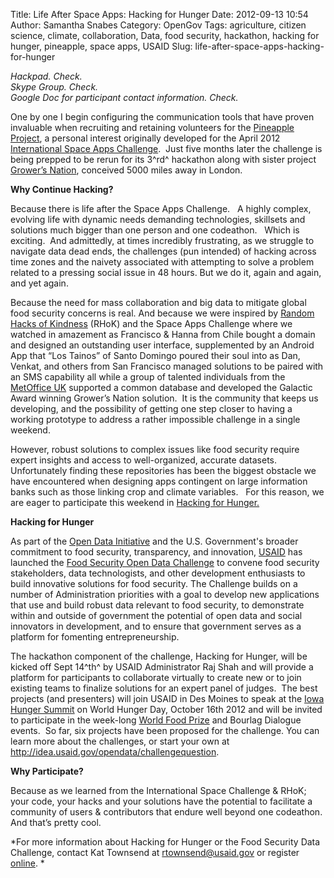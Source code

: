 Title: Life After Space Apps: Hacking for Hunger
Date: 2012-09-13 10:54
Author: Samantha Snabes
Category: OpenGov
Tags: agriculture, citizen science, climate, collaboration, Data, food security, hackathon, hacking for hunger, pineapple, space apps, USAID
Slug: life-after-space-apps-hacking-for-hunger

*Hackpad. Check.*  
*Skype Group. Check.*  
*Google Doc for participant contact information. Check.*

One by one I begin configuring the communication tools that have proven
invaluable when recruiting and retaining volunteers for the [Pineapple
Project][], a personal interest originally developed for the April 2012
[International Space Apps Challenge][].  Just five months later the
challenge is being prepped to be rerun for its 3^rd^ hackathon along
with sister project [Grower’s Nation][], conceived 5000 miles away in
London.

**Why Continue Hacking?**

Because there is life after the Space Apps Challenge.   A highly
complex, evolving life with dynamic needs demanding technologies,
skillsets and solutions much bigger than one person and one codeathon.  
Which is exciting.  And admittedly, at times incredibly frustrating, as
we struggle to navigate data dead ends, the challenges (pun intended) of
hacking across time zones and the naivety associated with attempting to
solve a problem related to a pressing social issue in 48 hours. But we
do it, again and again, and yet again.

Because the need for mass collaboration and big data to mitigate global
food security concerns is real. And because we were inspired by [Random
Hacks of Kindness][] (RHoK) and the Space Apps Challenge where we
watched in amazement as Francisco & Hanna from Chile bought a domain and
designed an outstanding user interface, supplemented by an Android App
that “Los Tainos” of Santo Domingo poured their soul into as Dan,
Venkat, and others from San Francisco managed solutions to be paired
with an SMS capability all while a group of talented individuals from
the [MetOffice UK][] supported a common database and developed the
Galactic Award winning Grower’s Nation solution.  It is the community
that keeps us developing, and the possibility of getting one step closer
to having a working prototype to address a rather impossible challenge
in a single weekend.

However, robust solutions to complex issues like food security require
expert insights and access to well-organized, accurate datasets. 
Unfortunately finding these repositories has been the biggest obstacle
we have encountered when designing apps contingent on large information
banks such as those linking crop and climate variables.   For this
reason, we are eager to participate this weekend in [Hacking for
Hunger.][]

**Hacking for Hunger**

As part of the [Open Data Initiative][] and the U.S. Government's
broader commitment to food security, transparency, and innovation,
[USAID][] has launched the [Food Security Open Data Challenge][] to
convene food security stakeholders, data technologists, and other
development enthusiasts to build innovative solutions for food security.
The Challenge builds on a number of Administration priorities with a
goal to develop new applications that use and build robust data relevant
to food security, to demonstrate within and outside of government the
potential of open data and social innovators in development, and to
ensure that government serves as a platform for fomenting
entrepreneurship.

The hackathon component of the challenge, Hacking for Hunger, will be
kicked off Sept 14^th^ by USAID Administrator Raj Shah and will provide
a platform for participants to collaborate virtually to create new or to
join existing teams to finalize solutions for an expert panel of
judges.  The best projects (and presenters) will join USAID in Des
Moines to speak at the [Iowa Hunger Summit][] on World Hunger Day,
October 16th 2012 and will be invited to participate in the week-long
[World Food Prize][] and Bourlag Dialogue events.  So far, six projects
have been proposed for the challenge. You can learn more about the
challenges, or start your own at
<http://idea.usaid.gov/opendata/challengequestion>.

**Why Participate?**

Because as we learned from the International Space Challenge & RHoK;
your code, your hacks and your solutions have the potential to
facilitate a community of users & contributors that endure well beyond
one codeathon.  And that’s pretty cool.

*For more information about Hacking for Hunger or the Food Security Data
Challenge, contact Kat Townsend at rtownsend@usaid.gov or register
[online][]. *

  [Pineapple Project]: http://spaceappschallenge.org/challenge/pineapple-project/
  [International Space Apps Challenge]: spaceappschallenge.org:
  [Grower’s Nation]: http://spaceappschallenge.org/challenge/growers-nation/
  [Random Hacks of Kindness]: rhok.org
  [MetOffice UK]: http://www.metoffice.gov.uk/
  [Hacking for Hunger.]: http://idea.usaid.gov/opendata/Hacking4Hunger
  [Open Data Initiative]: http://www.opendatainitiative.org/
  [USAID]: http://www.usaid.gov/
  [Food Security Open Data Challenge]: idea.usaid.gov:tags:food-security-open-data-challenge
  [Iowa Hunger Summit]: http://www.worldfoodprize.org/en/events/iowa_hunger_summit/
  [World Food Prize]: http://www.worldfoodprize.org/
  [online]: http://idea.usaid.gov/opendata/challengequestions
